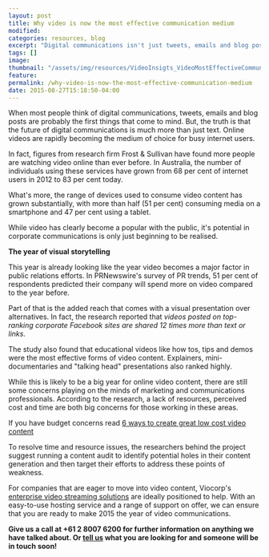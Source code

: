 ```yaml
---
layout: post
title: Why video is now the most effective communication medium
modified:
categories: resources, blog
excerpt: "Digital communications isn't just tweets, emails and blog posts, the truth is that the future of digital communications is much more than just text, it's online video."
tags: []
image:
thumbnail: "/assets/img/resources/VideoInsigts_VideoMostEffectiveCommunicationMedium.jpg"
feature:
permalink: /why-video-is-now-the-most-effective-communication-medium
date: 2015-08-27T15:18:50-04:00
---
```


<p>When most people think of digital communications, tweets, emails and blog posts are probably the first things that come to mind. But, the truth is that the future of digital communications is much more than just text. Online videos are rapidly becoming the medium of choice for busy internet users.</p>
<p>In fact, figures from research firm Frost &amp; Sullivan have found more people are watching video online than ever before. In Australia, the number of individuals using these services have grown from 68 per cent of internet users in 2012 to 83 per cent today.</p>
<p>What's more, the range of devices used to consume video content has grown substantially, with more than half (51 per cent) consuming media on a smartphone and 47 per cent using a tablet.</p>
<p>While video has clearly become a popular with the public, it's potential in corporate communications is only just beginning to be realised.</p>
<p><strong>The year of visual storytelling</strong></p>
<p>This year is already looking like the year video becomes a major factor in public relations efforts. In PRNewswire's survey of PR trends, 51 per cent of respondents predicted their company will spend more on video compared to the year before.</p>
<p>Part of that is the added reach that comes with a visual presentation over alternatives. In fact, the research reported that <em>videos posted on top-ranking corporate Facebook sites are shared 12 times more than text or links.</em></p>
<p>The study also found that educational videos like how tos, tips and demos were the most effective forms of video content. Explainers, mini-documentaries and "talking head" presentations also ranked highly.</p>
<p>While this is likely to be a big year for online video content, there are still some concerns playing on the minds of marketing and communications professionals. According to the research, a lack of resources, perceived cost and time are both big concerns for those working in these areas.</p>
<p>If you have budget concerns read <a href="http://viocorp.com/video-insights/6-ways-to-create-great-and-low-cost-video-content/">6 ways to create great low cost video content</a></p>
<p>To resolve time and resource issues, the researchers behind the project suggest running a content audit to identify potential holes in their content generation and then target their efforts to address these points of weakness.</p>
<p>For companies that are eager to move into video content, Viocorp's <a href="/platform/">enterprise video streaming solutions</a> are ideally positioned to help. With an easy-to-use hosting service and a range of support on offer, we can ensure that you are ready to make 2015 the year of video communications.</p>
<p><strong>Give us a call at +61 2 8007 6200 for further information on anything we have talked about. Or <a class="bodyLink" title="make an enquiry " href="/general-enquiry/">tell us</a> what you are looking for and someone will be in touch soon!</strong></p>
